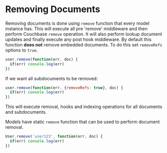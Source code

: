 # Removing Documents

Removing documents is done using `remove` function that every model instance has. This will execute all pre
'remove' middleware and then perform Couchbase `remove` operation. It will also perform lookup document updates
and finally execute any post hook middleware. By default this function **does not** remove embedded documents. To do
this set `removeRefs` options to `true`.

```js
user.remove(function(err, doc) {
  if(err) console.log(err)
})
```

If we want all subdocuments to be removed:

```js
user.remove(function(err, {removeRefs: true}, doc) {
  if(err) console.log(err)
})
```

This will execute removal, hooks and indexing operations for all documents and subdocuments.

Models have static `remove` function that can be used to perform document removal. 

```js
User.remove('user123', function(err, doc) {
  if(err) console.log(err)
})
```
